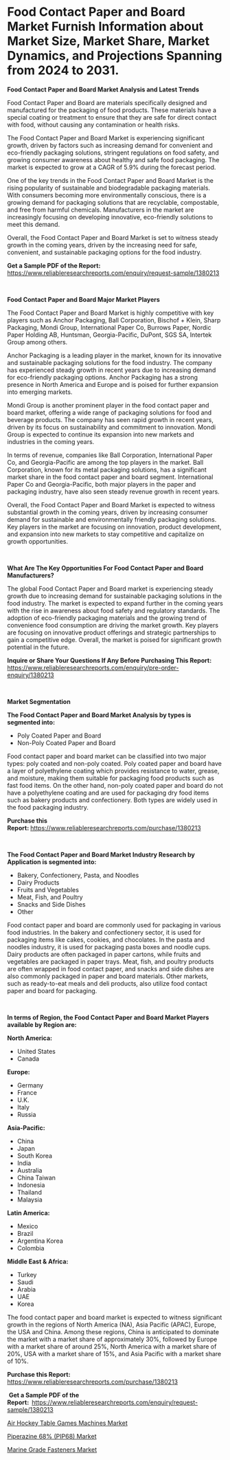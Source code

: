 <p><h1>Food Contact Paper and Board Market Furnish Information about Market Size, Market Share, Market Dynamics, and Projections Spanning from 2024 to 2031.</h1></p><p><strong>Food Contact Paper and Board Market Analysis and Latest Trends</strong></p>
<p><p>Food Contact Paper and Board are materials specifically designed and manufactured for the packaging of food products. These materials have a special coating or treatment to ensure that they are safe for direct contact with food, without causing any contamination or health risks.</p><p>The Food Contact Paper and Board Market is experiencing significant growth, driven by factors such as increasing demand for convenient and eco-friendly packaging solutions, stringent regulations on food safety, and growing consumer awareness about healthy and safe food packaging. The market is expected to grow at a CAGR of 5.9% during the forecast period.</p><p>One of the key trends in the Food Contact Paper and Board Market is the rising popularity of sustainable and biodegradable packaging materials. With consumers becoming more environmentally conscious, there is a growing demand for packaging solutions that are recyclable, compostable, and free from harmful chemicals. Manufacturers in the market are increasingly focusing on developing innovative, eco-friendly solutions to meet this demand.</p><p>Overall, the Food Contact Paper and Board Market is set to witness steady growth in the coming years, driven by the increasing need for safe, convenient, and sustainable packaging options for the food industry.</p></p>
<p><strong>Get a Sample PDF of the Report:&nbsp;</strong> <a href="https://www.reliableresearchreports.com/enquiry/request-sample/1380213">https://www.reliableresearchreports.com/enquiry/request-sample/1380213</a></p>
<p>&nbsp;</p>
<p><strong>Food Contact Paper and Board Major Market Players</strong></p>
<p><p>The Food Contact Paper and Board Market is highly competitive with key players such as Anchor Packaging, Ball Corporation, Bischof + Klein, Sharp Packaging, Mondi Group, International Paper Co, Burrows Paper, Nordic Paper Holding AB, Huntsman, Georgia-Pacific, DuPont, SGS SA, Intertek Group among others.</p><p>Anchor Packaging is a leading player in the market, known for its innovative and sustainable packaging solutions for the food industry. The company has experienced steady growth in recent years due to increasing demand for eco-friendly packaging options. Anchor Packaging has a strong presence in North America and Europe and is poised for further expansion into emerging markets.</p><p>Mondi Group is another prominent player in the food contact paper and board market, offering a wide range of packaging solutions for food and beverage products. The company has seen rapid growth in recent years, driven by its focus on sustainability and commitment to innovation. Mondi Group is expected to continue its expansion into new markets and industries in the coming years.</p><p>In terms of revenue, companies like Ball Corporation, International Paper Co, and Georgia-Pacific are among the top players in the market. Ball Corporation, known for its metal packaging solutions, has a significant market share in the food contact paper and board segment. International Paper Co and Georgia-Pacific, both major players in the paper and packaging industry, have also seen steady revenue growth in recent years.</p><p>Overall, the Food Contact Paper and Board Market is expected to witness substantial growth in the coming years, driven by increasing consumer demand for sustainable and environmentally friendly packaging solutions. Key players in the market are focusing on innovation, product development, and expansion into new markets to stay competitive and capitalize on growth opportunities.</p></p>
<p>&nbsp;</p>
<p><strong>What Are The Key Opportunities For Food Contact Paper and Board Manufacturers?</strong></p>
<p><p>The global Food Contact Paper and Board market is experiencing steady growth due to increasing demand for sustainable packaging solutions in the food industry. The market is expected to expand further in the coming years with the rise in awareness about food safety and regulatory standards. The adoption of eco-friendly packaging materials and the growing trend of convenience food consumption are driving the market growth. Key players are focusing on innovative product offerings and strategic partnerships to gain a competitive edge. Overall, the market is poised for significant growth potential in the future.</p></p>
<p><strong>Inquire or Share Your Questions If Any Before Purchasing This Report:</strong> <a href="https://www.reliableresearchreports.com/enquiry/pre-order-enquiry/1380213">https://www.reliableresearchreports.com/enquiry/pre-order-enquiry/1380213</a></p>
<p>&nbsp;</p>
<p><strong>Market Segmentation</strong></p>
<p><strong>The Food Contact Paper and Board Market Analysis by types is segmented into:</strong></p>
<p><ul><li>Poly Coated Paper and Board</li><li>Non-Poly Coated Paper and Board</li></ul></p>
<p><p>Food contact paper and board market can be classified into two major types: poly coated and non-poly coated. Poly coated paper and board have a layer of polyethylene coating which provides resistance to water, grease, and moisture, making them suitable for packaging food products such as fast food items. On the other hand, non-poly coated paper and board do not have a polyethylene coating and are used for packaging dry food items such as bakery products and confectionery. Both types are widely used in the food packaging industry.</p></p>
<p><strong>Purchase this Report:&nbsp;</strong><a href="https://www.reliableresearchreports.com/purchase/1380213">https://www.reliableresearchreports.com/purchase/1380213</a></p>
<p>&nbsp;</p>
<p><strong>The Food Contact Paper and Board Market Industry Research by Application is segmented into:</strong></p>
<p><ul><li>Bakery, Confectionery, Pasta, and Noodles</li><li>Dairy Products</li><li>Fruits and Vegetables</li><li>Meat, Fish, and Poultry</li><li>Snacks and Side Dishes</li><li>Other</li></ul></p>
<p><p>Food contact paper and board are commonly used for packaging in various food industries. In the bakery and confectionery sector, it is used for packaging items like cakes, cookies, and chocolates. In the pasta and noodles industry, it is used for packaging pasta boxes and noodle cups. Dairy products are often packaged in paper cartons, while fruits and vegetables are packaged in paper trays. Meat, fish, and poultry products are often wrapped in food contact paper, and snacks and side dishes are also commonly packaged in paper and board materials. Other markets, such as ready-to-eat meals and deli products, also utilize food contact paper and board for packaging.</p></p>
<p>&nbsp;</p>
<p><strong>In terms of Region, the Food Contact Paper and Board Market Players available by Region are:</strong></p>
<p>
    <p> <strong> North America: </strong>
        <ul>
            <li>United States</li>
            <li>Canada</li>
        </ul>
        </p> 
    <p> <strong> Europe: </strong>
        <ul>
            <li>Germany</li>
            <li>France</li>
            <li>U.K.</li>
            <li>Italy</li>
            <li>Russia</li>
        </ul>
        </p> 
    <p> <strong> Asia-Pacific: </strong>
        <ul>
            <li>China</li>
            <li>Japan</li>
            <li>South Korea</li>
            <li>India</li>
            <li>Australia</li>
            <li>China Taiwan</li>
            <li>Indonesia</li>
            <li>Thailand</li>
            <li>Malaysia</li>
        </ul>
        </p> 
    <p> <strong> Latin America: </strong>
        <ul>
            <li>Mexico</li>
            <li>Brazil</li>
            <li>Argentina Korea</li>
            <li>Colombia</li>
        </ul>
        </p> 
    <p> <strong> Middle East & Africa: </strong>
        <ul>
            <li>Turkey</li>
            <li>Saudi</li>
            <li>Arabia</li>
            <li>UAE</li>
            <li>Korea</li>
        </ul>
    </p>
    </p>
<p><p>The food contact paper and board market is expected to witness significant growth in the regions of North America (NA), Asia Pacific (APAC), Europe, the USA and China. Among these regions, China is anticipated to dominate the market with a market share of approximately 30%, followed by Europe with a market share of around 25%, North America with a market share of 20%, USA with a market share of 15%, and Asia Pacific with a market share of 10%.</p></p>
<p><strong>Purchase this Report: </strong><a href="https://www.reliableresearchreports.com/purchase/1380213">https://www.reliableresearchreports.com/purchase/1380213</a></p>
<p>&nbsp;<strong>Get a Sample PDF of the Report:&nbsp;&nbsp;</strong><a href="https://www.reliableresearchreports.com/enquiry/request-sample/1380213">https://www.reliableresearchreports.com/enquiry/request-sample/1380213</a></p>
<p><strong></strong></p>
<p><p><a href="https://www.linkedin.com/pulse/air-hockey-table-games-machines-market-research-report-judae?trackingId=FUTL%2BOPsE133FmXkaWYLKw%3D%3D">Air Hockey Table Games Machines Market</a></p><p><a href="https://www.linkedin.com/pulse/piperazine-68-pip68-market-analysis-examines-its-scope-growth-1p09e?trackingId=bf07LIIN23nGswS0%2FozVJQ%3D%3D">Piperazine 68% (PIP68) Market</a></p><p><a href="https://www.linkedin.com/pulse/marine-grade-fasteners-market-furnish-information-size-jzkde?trackingId=EWyeDroOQS8tVvQ5kWK2%2Bg%3D%3D">Marine Grade Fasteners Market</a></p></p>